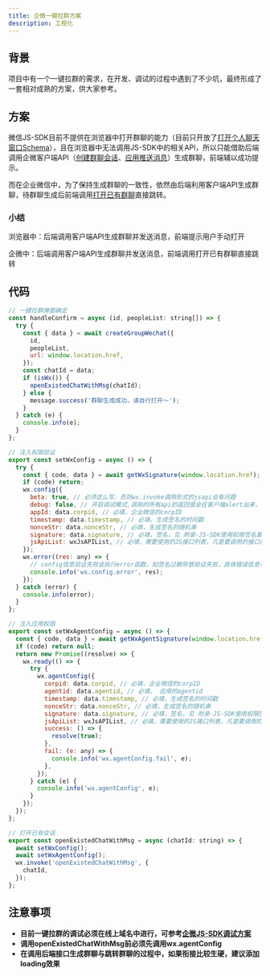 ```yaml
---
title: 企微一键拉群方案
description: 工程化
---
```


## 背景

项目中有一个一键拉群的需求，在开发、调试的过程中遇到了不少坑，最终形成了一套相对成熟的方案，供大家参考。

## 方案

微信JS-SDK目前不提供在浏览器中打开群聊的能力（目前只开放了[打开个人聊天窗口Schema](https://developer.work.weixin.qq.com/document/path/94346)），且在浏览器中无法调用JS-SDK中的相关API，所以只能借助后端调用企微客户端API（[创建群聊会话](https://developer.work.weixin.qq.com/document/path/90245)、[应用推送消息](https://developer.work.weixin.qq.com/document/path/90248)）生成群聊，前端辅以成功提示。

而在企业微信中，为了保持生成群聊的一致性，依然由后端利用客户端API生成群聊，待群聊生成后前端调用[打开已有群聊](https://developer.work.weixin.qq.com/document/path/94518)直接跳转。

### 小结

浏览器中：后端调用客户端API生成群聊并发送消息，前端提示用户手动打开

企微中：后端调用客户端API生成群聊并发送消息，前端调用打开已有群聊直接跳转

## 代码

```javascript
// 一键拉群弹窗确定
const handleConfirm = async (id, peopleList: string[]) => {
  try {
    const { data } = await createGroupWechat({
      id,
      peopleList,
      url: window.location.href,
    });
    const chatId = data;
    if (isWx()) {
      openExistedChatWithMsg(chatId);
    } else {
      message.success('群聊生成成功，请自行打开～');
    }
  } catch (e) {
    console.info(e);
  }
};

// 注入权限验证
export const setWxConfig = async () => {
  try {
    const { code, data } = await getWxSignature(window.location.href);
    if (code) return;
    wx.config({
      beta: true, // 必须这么写，否则wx.invoke调用形式的jsapi会有问题
      debug: false, // 开启调试模式,调用的所有api的返回值会在客户端alert出来，若要查看传入的参数，可以在pc端打开，参数信息会通过log打出，仅在pc端时才会打印。
      appId: data.corpid, // 必填，企业微信的corpID
      timestamp: data.timestamp, // 必填，生成签名的时间戳
      nonceStr: data.nonceStr, // 必填，生成签名的随机串
      signature: data.signature, // 必填，签名，见 附录-JS-SDK使用权限签名算法
      jsApiList: wxJsAPIList, // 必填，需要使用的JS接口列表，凡是要调用的接口都需要传进来
    });
    wx.error((res: any) => {
      // config信息验证失败会执行error函数，如签名过期导致验证失败，具体错误信息可以打开config的debug模式查看，也可以在返回的res参数中查看，对于SPA可以在这里更新签名。
      console.info('wx.config.error', res);
    });
  } catch (error) {
    console.info(error);
  }
};

// 注入应用权限
export const setWxAgentConfig = async () => {
  const { code, data } = await getWxAgentSignature(window.location.href);
  if (code) return null;
  return new Promise((resolve) => {
    wx.ready(() => {
      try {
        wx.agentConfig({
          corpid: data.corpid, // 必填，企业微信的corpID
          agentid: data.agentid, // 必填， 应用的agentid
          timestamp: data.timestamp, // 必填，生成签名的时间戳
          nonceStr: data.nonceStr, // 必填，生成签名的随机串
          signature: data.signature, // 必填，签名，见 附录-JS-SDK使用权限签名算法
          jsApiList: wxJsAPIList, // 必填，需要使用的JS接口列表，凡是要调用的接口都需要传进来
          success: () => {
            resolve(true);
          },
          fail: (e: any) => {
            console.info('wx.agentConfig.fail', e);
          },
        });
      } catch (e) {
        console.info('wx.agentConfig', e);
      }
    });
  });
};

// 打开已有会话
export const openExistedChatWithMsg = async (chatId: string) => {
  await setWxConfig();
  await setWxAgentConfig();
  wx.invoke('openExistedChatWithMsg', {
    chatId,
  });
};
```

## 注意事项

* **目前一键拉群的调试必须在线上域名中进行，可参考[企微JS-SDK调试方案](../engineering/wx-js-sdk-local-debugging.md)**
* **调用openExistedChatWithMsg前必须先调用wx.agentConfig**
* **在调用后端接口生成群聊与跳转群聊的过程中，如果衔接比较生硬，建议添加loading效果**
